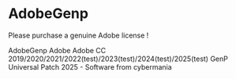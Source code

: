 # AdobeGenp

Please purchase a genuine Adobe license !

AdobeGenp Adobe Adobe CC 2019/2020/2021/2022(test)/2023(test)/2024(test)/2025(test) GenP Universal Patch 2025 - Software  from  cybermania 


